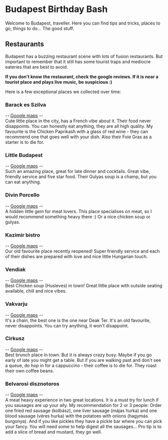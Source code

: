 # Budapest Birthday Bash

Welcome to Budapest, traveller. Here you can find tips and tricks, places to go, things to do... The good stuff.

## Restaurants

Budapest has a buzzing restaurant scene with lots of fusion restaurants. But important to remember that it still has some tourist traps and mediocre
eateries that are best to avoid.

**If you don't know the restaurant, check the google reviews. If it is near a tourist place and plays live music, be suspicious :)**

Here is a few exceptional places we collected over time:

### Barack es Szilva
-- [Google maps](https://goo.gl/maps/neN8PeSJpeRUUaCo8) --  
Cute little place in the city, has a French vibe about it. Their food never disappoints. You can honestly eat anything, they are all high quality.
My favourite is the Chicken Paprikash with a glass of red wine - they can recommend one that goes well with your dish. Also their Foie Gras as a starter is to die for.

### Little Budapest
-- [Google maps](https://g.page/littlebudapestrestaurantpianobar?share) --  
Such an amazing place, great for late dinner and cocktails. Great vibe, friendly service and five star food. Their Gulyas soup is a champ, but you can eat anything.

### Divin Porcello
-- [Google maps](https://goo.gl/maps/wsyi3Z7c65wPBmJu5) --  
A hidden little gem for meat lovers. This place specialises on meat, so I would recommend something heavy there :) Or a nice chicken soup or gulyas.

### Kazimir bistro
-- [Google maps](https://g.page/kazimirbistro?share) --  
Our old favourite place recently reopened! Super friendly service and each of their dishes are prepared with love and nice little Hungarian touch.

### Vendiak
-- [Google maps](https://g.page/Vendiak?share) --  
Best Chicken soup (Husleves) in town! Great little place with outside seating available, chill and nice vibes.

### Vakvarju
-- [Google maps](https://www.google.com/maps/search/vakvarju/@47.4774631,18.9937718,12z/data=!3m1!4b1?authuser=1) --  
It's a chain, the best one is the one near Deak Ter. It's an old favourite, never disappoints. You can try anything, it won't disappoint.

### Cirkusz
-- [Google maps](https://goo.gl/maps/MkeYcPdSUWEAZqV6A) --  
Best brunch place in town. But it is always crazy busy. Maybe if you go early of late you might get a table.
But if you are walking past and don't see a queue, do hop in for a cappuccino - their coffee is to die for. They roast their own coffee beans.

### Belvarosi disznotoros
-- [Google maps](https://www.google.com/maps/search/belvarosi+disznotoros/@47.4971424,19.054325,15.17z?authuser=1) --  
A meat heavy experience in two great locations. It is a must try for lunch if you sausages are up your ally. My recommendation for 2 or 3 people:
Order one fried red sausage (kolbász), one liver sausage (májas hurka) and one blood sausage (véres hurka) with the potatoes with onions (hagymás burgonya).
And if you like pickles they have a pickle bar where you can pick your fancy. You will need some to help digest all the sausages...
Pro tip is to add a slice of bread and mustard, they go well.

